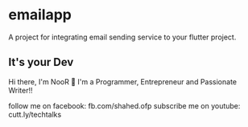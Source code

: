 # emailapp

A project for integrating email sending service to your flutter project.

## It's your Dev

Hi there, I'm NooR 👋
I'm a Programmer, Entrepreneur and Passionate Writer!!

follow me on facebook: fb.com/shahed.ofp
subscribe me on youtube: cutt.ly/techtalks
